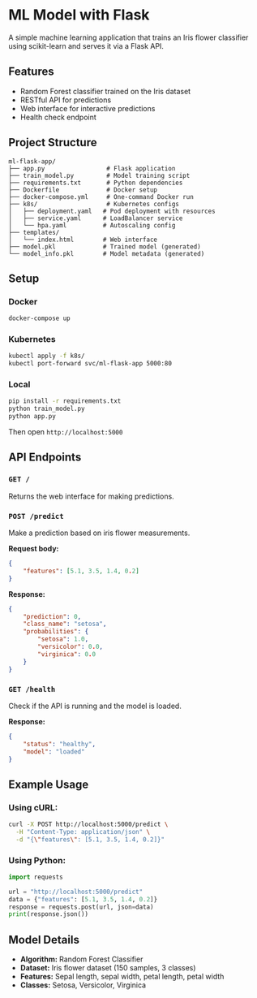# ML Model with Flask

A simple machine learning application that trains an Iris flower classifier using scikit-learn and serves it via a Flask API.

## Features

- Random Forest classifier trained on the Iris dataset
- RESTful API for predictions
- Web interface for interactive predictions
- Health check endpoint

## Project Structure

```
ml-flask-app/
├── app.py                 # Flask application
├── train_model.py         # Model training script
├── requirements.txt       # Python dependencies
├── Dockerfile             # Docker setup
├── docker-compose.yml     # One-command Docker run
├── k8s/                   # Kubernetes configs
│   ├── deployment.yaml   # Pod deployment with resources
│   ├── service.yaml      # LoadBalancer service
│   └── hpa.yaml          # Autoscaling config
├── templates/
│   └── index.html        # Web interface
├── model.pkl             # Trained model (generated)
└── model_info.pkl        # Model metadata (generated)
```

## Setup

### Docker
```bash
docker-compose up
```

### Kubernetes
```bash
kubectl apply -f k8s/
kubectl port-forward svc/ml-flask-app 5000:80
```

### Local
```bash
pip install -r requirements.txt
python train_model.py
python app.py
```

Then open `http://localhost:5000`

## API Endpoints

### `GET /`
Returns the web interface for making predictions.

### `POST /predict`
Make a prediction based on iris flower measurements.

**Request body:**
```json
{
    "features": [5.1, 3.5, 1.4, 0.2]
}
```

**Response:**
```json
{
    "prediction": 0,
    "class_name": "setosa",
    "probabilities": {
        "setosa": 1.0,
        "versicolor": 0.0,
        "virginica": 0.0
    }
}
```

### `GET /health`
Check if the API is running and the model is loaded.

**Response:**
```json
{
    "status": "healthy",
    "model": "loaded"
}
```

## Example Usage

### Using cURL:
```bash
curl -X POST http://localhost:5000/predict \
  -H "Content-Type: application/json" \
  -d "{\"features\": [5.1, 3.5, 1.4, 0.2]}"
```

### Using Python:
```python
import requests

url = "http://localhost:5000/predict"
data = {"features": [5.1, 3.5, 1.4, 0.2]}
response = requests.post(url, json=data)
print(response.json())
```

## Model Details

- **Algorithm:** Random Forest Classifier
- **Dataset:** Iris flower dataset (150 samples, 3 classes)
- **Features:** Sepal length, sepal width, petal length, petal width
- **Classes:** Setosa, Versicolor, Virginica
